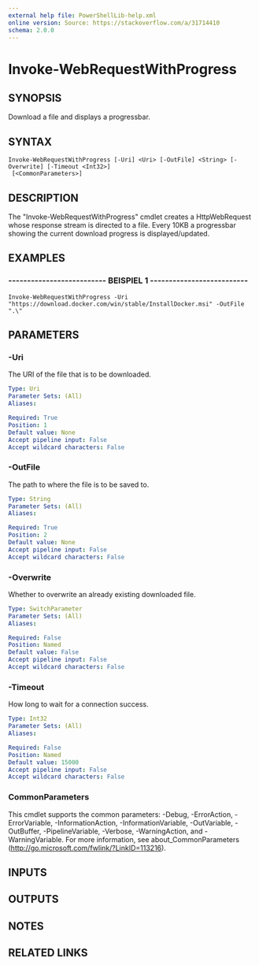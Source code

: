 ```yaml
---
external help file: PowerShellLib-help.xml
online version: Source: https://stackoverflow.com/a/31714410
schema: 2.0.0
---
```


# Invoke-WebRequestWithProgress

## SYNOPSIS
Download a file and displays a progressbar.

## SYNTAX

```
Invoke-WebRequestWithProgress [-Uri] <Uri> [-OutFile] <String> [-Overwrite] [-Timeout <Int32>]
 [<CommonParameters>]
```

## DESCRIPTION
The "Invoke-WebRequestWithProgress" cmdlet creates a HttpWebRequest whose response stream is directed to a file.
Every 10KB a progressbar showing the current download progress is displayed/updated.

## EXAMPLES

### -------------------------- BEISPIEL 1 --------------------------
```
Invoke-WebRequestWithProgress -Uri "https://download.docker.com/win/stable/InstallDocker.msi" -OutFile ".\"
```

## PARAMETERS

### -Uri
The URI of the file that is to be downloaded.

```yaml
Type: Uri
Parameter Sets: (All)
Aliases: 

Required: True
Position: 1
Default value: None
Accept pipeline input: False
Accept wildcard characters: False
```

### -OutFile
The path to where the file is to be saved to.

```yaml
Type: String
Parameter Sets: (All)
Aliases: 

Required: True
Position: 2
Default value: None
Accept pipeline input: False
Accept wildcard characters: False
```

### -Overwrite
Whether to overwrite an already existing downloaded file.

```yaml
Type: SwitchParameter
Parameter Sets: (All)
Aliases: 

Required: False
Position: Named
Default value: False
Accept pipeline input: False
Accept wildcard characters: False
```

### -Timeout
How long to wait for a connection success.

```yaml
Type: Int32
Parameter Sets: (All)
Aliases: 

Required: False
Position: Named
Default value: 15000
Accept pipeline input: False
Accept wildcard characters: False
```

### CommonParameters
This cmdlet supports the common parameters: -Debug, -ErrorAction, -ErrorVariable, -InformationAction, -InformationVariable, -OutVariable, -OutBuffer, -PipelineVariable, -Verbose, -WarningAction, and -WarningVariable. For more information, see about_CommonParameters (http://go.microsoft.com/fwlink/?LinkID=113216).

## INPUTS

## OUTPUTS

## NOTES

## RELATED LINKS

